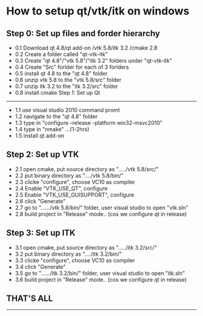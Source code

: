 How to setup qt/vtk/itk on windows
======

Step 0: Set up files and forder hierarchy
------
- 0.1 Download qt 4.8/qt add-on /vtk 5.8/itk 3.2 /cmake 2.8
- 0.2 Create a folder called "qt-vtk-itk"  
- 0.3 Create "qt 4.8"/"vtk 5.8"/"itk 3.2" folders under "qt-vtk-itk"
- 0.4 Create "Src" forlder for each of 3 forlders
- 0.5 install qt 4.8 to the "qt 4.8" folder
- 0.6 unzip vtk 5.8 to the "vtk 5.8/src" folder
- 0.7 unzip itk 3.2  to the "itk 3.2/src" folder
- 0.8 install cmake
Step 1: Set up Qt
------
- 1.1 use visual studio 2010 command promt
- 1.2 navigate to the "qt 4.8" folder
- 1.3 type in "configure  –release -platform win32-msvc2010"
- 1.4 type in "nmake" ...(1-2hrs)
- 1.5 install qt add-on

Step 2: Set  up VTK
-------
- 2.1 open cmake, put source directory as "...../vtk 5.8/src/"
- 2.2 put binary directory as "..../vtk 5.8/bin/"
- 2.3 clicke "configure", choose VC10 as compiler
- 2.4 Enable "VTK_USE_QT", configure
- 2.5 Enable "VTK_USE_GUISUPPORT", configure
- 2.6 click "Generate"
- 2.7 go to "....../vtk 5.8/bin/" folder, user visual studio to open "vtk.sln"
- 2.8 build project in "Release" mode.. (cos we configure qt in release)

Step 3: Set  up ITK
-------
- 3.1 open cmake, put source directory as "...../itk 3.2/src/"
- 3.2 put binary directory as "..../itk 3.2/bin/"
- 3.3 clicke "configure", choose VC10 as compiler
- 3.4 click "Generate"
- 3.5 go to "....../itk 3.2/bin/" folder, user visual studio to open "itk.sln"
- 3.6 build project in "Release" mode.. (cos we configure qt in release)

THAT'S ALL
---------


--------











